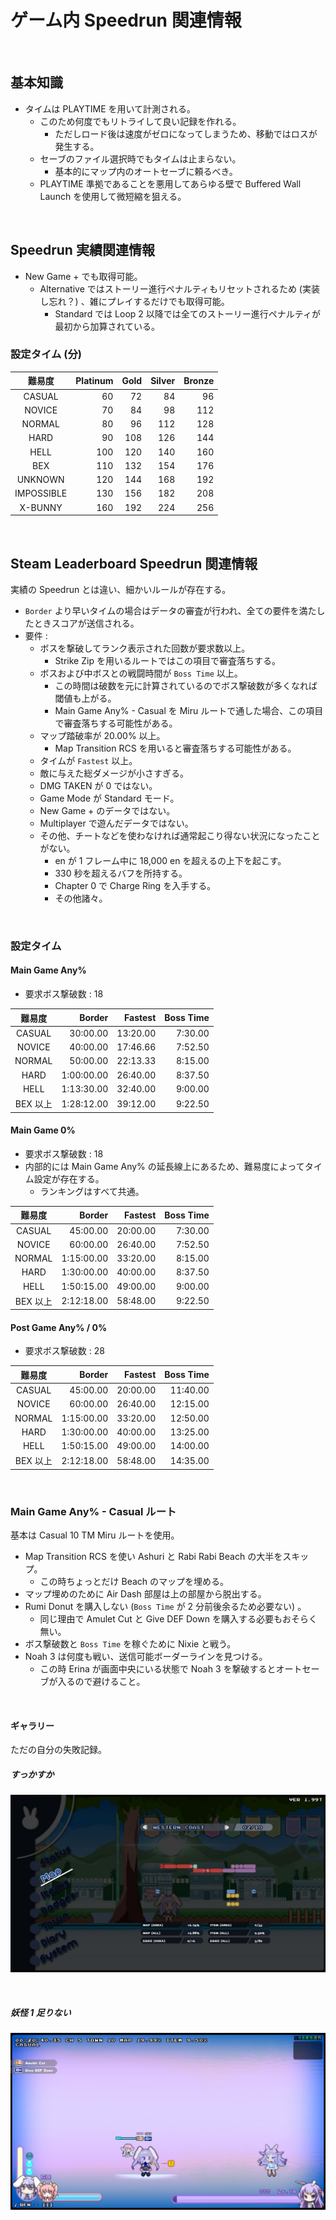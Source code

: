 # ゲーム内 Speedrun 関連情報

<br>

## 基本知識

+ タイムは PLAYTIME を用いて計測される。
  + このため何度でもリトライして良い記録を作れる。
    + ただしロード後は速度がゼロになってしまうため、移動ではロスが発生する。
  + セーブのファイル選択時でもタイムは止まらない。
    + 基本的にマップ内のオートセーブに頼るべき。
  + PLAYTIME 準拠であることを悪用してあらゆる壁で Buffered Wall Launch を使用して微短縮を狙える。

<br>

## Speedrun 実績関連情報

+ New Game + でも取得可能。
  + Alternative ではストーリー進行ペナルティもリセットされるため (実装し忘れ？) 、雑にプレイするだけでも取得可能。
    + Standard では Loop 2 以降では全てのストーリー進行ペナルティが最初から加算されている。



### 設定タイム (分)

| 難易度 | Platinum | Gold | Silver | Bronze |
| :---: | ---: | ---: | ---: | ---: |
| CASUAL | 60 | 72 | 84 | 96 |
| NOVICE | 70 | 84 | 98 | 112 |
| NORMAL | 80 | 96 | 112 | 128 |
| HARD | 90 | 108 | 126 | 144 |
| HELL | 100 | 120 | 140 | 160 |
| BEX | 110 | 132 | 154 | 176 |
| UNKNOWN | 120 | 144 | 168 | 192 |
| IMPOSSIBLE | 130 | 156 | 182 | 208 |
| X-BUNNY | 160 | 192 | 224 | 256 |

<br>

## Steam Leaderboard Speedrun 関連情報

実績の Speedrun とは違い、細かいルールが存在する。
+ `Border` より早いタイムの場合はデータの審査が行われ、全ての要件を満たしたときスコアが送信される。
+ 要件 : 
  + ボスを撃破してランク表示された回数が要求数以上。
    + Strike Zip を用いるルートではこの項目で審査落ちする。
  + ボスおよび中ボスとの戦闘時間が `Boss Time` 以上。
    + この時間は破数を元に計算されているのでボス撃破数が多くなれば閾値も上がる。
    + Main Game Any% - Casual を Miru ルートで通した場合、この項目で審査落ちする可能性がある。
  + マップ踏破率が 20.00% 以上。
    + Map Transition RCS を用いると審査落ちする可能性がある。
  + タイムが `Fastest` 以上。
  + 敵に与えた総ダメージが小さすぎる。
  + DMG TAKEN が 0 ではない。
  + Game Mode が Standard モード。
  + New Game + のデータではない。
  + Multiplayer で遊んだデータではない。
  + その他、チートなどを使わなければ通常起こり得ない状況になったことがない。
    + en が 1 フレーム中に 18,000 en を超えるの上下を起こす。
    + 330 秒を超えるバフを所持する。
    + Chapter 0 で Charge Ring を入手する。
    + その他諸々。

<br>

### 設定タイム

#### Main Game Any%

+ 要求ボス撃破数 : 18

|  難易度  |     Border |  Fastest | Boss Time |
| :------: | ---------: | -------: | --------: |
|  CASUAL  |   30:00.00 | 13:20.00 |   7:30.00 |
|  NOVICE  |   40:00.00 | 17:46.66 |   7:52.50 |
|  NORMAL  |   50:00.00 | 22:13.33 |   8:15.00 |
|   HARD   | 1:00:00.00 | 26:40.00 |   8:37.50 |
|   HELL   | 1:13:30.00 | 32:40.00 |   9:00.00 |
| BEX 以上 | 1:28:12.00 | 39:12.00 |   9:22.50 |

#### Main Game 0%

+ 要求ボス撃破数 : 18
+ 内部的には Main Game Any% の延長線上にあるため、難易度によってタイム設定が存在する。
  + ランキングはすべて共通。

|  難易度  |   Border |  Fastest | Boss Time |
| :------: | -------: | -------: | --------: |
| CASUAL | 45:00.00 | 20:00.00 | 7:30.00 |
| NOVICE | 60:00.00 | 26:40.00 | 7:52.50 |
| NORMAL | 1:15:00.00 | 33:20.00 | 8:15.00 |
| HARD | 1:30:00.00 | 40:00.00 | 8:37.50 |
| HELL | 1:50:15.00 | 49:00.00 | 9:00.00 |
| BEX 以上 | 2:12:18.00 | 58:48.00 | 9:22.50 |

#### Post Game Any% / 0%

+ 要求ボス撃破数 : 28

|  難易度  |   Border |  Fastest | Boss Time |
| :------: | -------: | -------: | --------: |
| CASUAL | 45:00.00 | 20:00.00 | 11:40.00 |
| NOVICE | 60:00.00 | 26:40.00 | 12:15.00 |
| NORMAL | 1:15:00.00 | 33:20.00 | 12:50.00 |
| HARD | 1:30:00.00 | 40:00.00 | 13:25.00 |
| HELL | 1:50:15.00 | 49:00.00 | 14:00.00 |
| BEX 以上 | 2:12:18.00 | 58:48.00 | 14:35.00 |

<br>

### Main Game Any% - Casual ルート

基本は Casual 10 TM Miru ルートを使用。
+  Map Transition RCS を使い Ashuri と Rabi Rabi Beach の大半をスキップ。
   + この時ちょっとだけ Beach のマップを埋める。
+ マップ埋めのために Air Dash 部屋は上の部屋から脱出する。
+  Rumi Donut を購入しない (`Boss Time` が 2 分前後余るため必要ない) 。
   + 同じ理由で Amulet Cut と Give DEF Down を購入する必要もおそらく無い。
+ ボス撃破数と `Boss Time` を稼ぐために Nixie と戦う。
+ Noah 3 は何度も戦い、送信可能ボーダーラインを見つける。
  + この時 Erina が画面中央にいる状態で Noah 3 を撃破するとオートセーブが入るので避けること。

<br>

#### ギャラリー

ただの自分の失敗記録。

##### すっかすか

![InGameSpeedrun_0](image/InGameSpeedrun_0.jpg)

<br>

##### 妖怪 1 足りない

![InGameSpeedrun_1](image/InGameSpeedrun_1.jpg)


